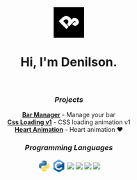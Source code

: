 <div align="center">
  <img align="center" width="70px" src="./assets/mio-logo.png">
  <h1>Hi, I'm Denilson.</h1>
  <br>
  <h3><i>Projects</i></h3>
  <strong><a href="https://github.com/denilson-polonio/bar-manager">Bar Manager</a></strong> - Manage your bar
  <br>
  <strong><a href="https://github.com/denilson-polonio/css-loading-v1">Css Loading v1</a></strong> - CSS loading animation v1
  <br>
  <strong><a href="https://github.com/denilson-polonio/heart-animation">Heart Animation</a></strong> - Heart animation ❤️
  <h3><i>Programming Languages</i></h3>
  <img align="center" width="30px" src="./assets/languages/python.svg">
  <img align="center" width="30px" src="./assets/languages/c.svg">
  <img align="center" width="30px" src="./assets/languages/nodejs.svg">
  <img align="center" width="30px" src="./assets/languages/javascript.svg">
  <img align="center" width="30px" src="./assets/languages/html.svg">
  <img align="center" width="30px" src="./assets/languages/css.svg">
  <br>
</div>
